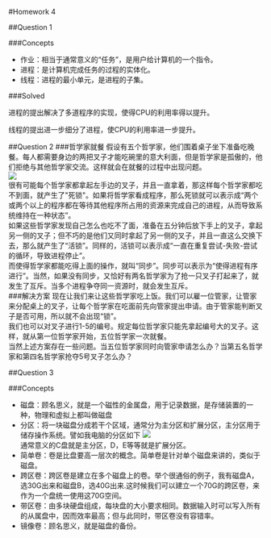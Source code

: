#Homework 4

##Question 1

###Concepts
- 作业：相当于通常意义的“任务”，是用户给计算机的一个指令。
- 进程：是计算机完成任务的过程的实体化。
- 线程：进程的最小单元，是进程的子集。

###Solved

进程的提出解决了多道程序的实现，使得CPU的利用率得以提升。

线程的提出进一步细分了进程，使CPU的利用率进一步提升。

##Question 2
###哲学家就餐
假设有五个哲学家，他们围着桌子坐下准备吃晚餐。每人都需要身边的两把叉子才能吃碗里的意大利面，但是哲学家是孤傲的，他们拒绝与其他哲学家交流。这样就会在就餐的过程中出现问题。<br>
![](http://sei.pku.edu.cn/~caodg/course/ic/slides/04.os/images/Dining_philosophers.png)<br>
很有可能每个哲学家都拿起左手边的叉子，并且一直拿着，那这样每个哲学家都吃不到面，就产生了"死锁"。如果将哲学家看成程序，那么死锁就可以表示成“两个或两个以上的程序都在等待其他程序所占用的资源来完成自己的进程，从而导致系统维持在一种状态”。<br>
如果这些哲学家发现自己怎么也吃不了面，准备在五分钟后放下手上的叉子，拿起另一侧的叉子；但不巧的是他们又同时拿起了另一侧的叉子，并且一直这么交换下去，那么就产生了“活锁”。同样的，活锁可以表示成“一直在重复尝试-失败-尝试的循环，导致进程停止”。<br>
而使得哲学家都能吃得上面的操作，就叫“同步”。同步可以表示为“使得进程有序进行”。当然，如果没有同步，又恰好有两名哲学家为了抢一只叉子打起来了，就发生了互斥。当多个进程争夺同一资源时，就会发生互斥。<br>
###解决方案
现在让我们来让这些哲学家吃上饭。我们可以雇一位管家，让管家来分配桌上的叉子，让每个哲学家在吃面前先向管家提出申请。由于管家能判断叉子是否可用，所以就不会出现“锁”。<br>
我们也可以对叉子进行1-5的编号。规定每位哲学家只能先拿起编号大的叉子。这样，就从第一位哲学家开始，五位哲学家一次就餐。<br>
当然上述方案存在一些问题。当五位哲学家同时向管家申请怎么办？当第五名哲学家和第四名哲学家抢夺5号叉子怎么办？

##Question 3

###Concepts
- 磁盘：顾名思义，就是一个磁性的金属盘，用于记录数据，是存储装置的一种，物理和虚拟上都叫做磁盘
- 分区：将一块磁盘分成若干个区域，通常分为主分区和扩展分区，主分区用于储存操作系统。譬如我电脑的分区如下
![](http://a2.qpic.cn/psb?/V125iNqb09Hm3P/WiSsnLI5ZerhK6oE0ezdtb3GGq3Gph7DaLkGbSmPR6g!/b/dE0AAAAAAAAA&ek=1&kp=1&pt=0&bo=8gIGAfICBgEDACU!&vuin=569658450&tm=1507737600&sce=60-1-1&rf=viewer_311)<br>
通常意义的C盘就是主分区，D，E等等就是扩展分区。
- 简单卷：卷是比盘要高一层次的概念。简单卷是针对单个磁盘来讲的，类似于磁盘。
- 跨区卷：跨区卷是建立在多个磁盘上的卷。举个很通俗的例子，我有磁盘A，选30G出来和磁盘B，选40G出来.这时候我们可以建立一个70G的跨区卷，来作为一个盘统一使用这70G空间。
- 带区卷：由多块硬盘组成，每块盘的大小要求相同。数据输入时可以写入所有的从属盘中，因而效率最高；但与此同时，带区卷没有容错率。
- 镜像卷：顾名思义，就是磁盘的备份。


